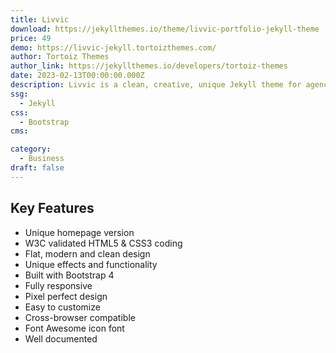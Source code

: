 ```yaml
---
title: Livvic
download: https://jekyllthemes.io/theme/livvic-portfolio-jekyll-theme
price: 49
demo: https://livvic-jekyll.tortoizthemes.com/
author: Tortoiz Themes
author_link: https://jekyllthemes.io/developers/tortoiz-themes
date: 2023-02-13T00:00:00.000Z
description: Livvic is a clean, creative, unique Jekyll theme for agency and personal portfolio websites.
ssg:
  - Jekyll
css:
  - Bootstrap
cms:

category:
  - Business
draft: false
---
```


## Key Features

- Unique homepage version
- W3C validated HTML5 & CSS3 coding
- Flat, modern and clean design
- Unique effects and functionality
- Built with Bootstrap 4
- Fully responsive
- Pixel perfect design
- Easy to customize
- Cross-browser compatible
- Font Awesome icon font
- Well documented
